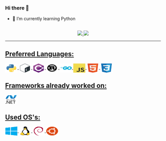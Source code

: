 ### Hi there 👋

<!--
**nunocardoso7/nunocardoso7** is a ✨ _special_ ✨ repository because its `README.md` (this file) appears on your GitHub profile.

Here are some ideas to get you started:

- 🔭 I’m currently working on ...
- -->
- 🌱 I’m currently learning Python
##
<!--
- 👯 I’m looking to collaborate on ...
- 🤔 I’m looking for help with ...
- 💬 Ask me about ...
- 📫 How to reach me: ...
- 😄 Pronouns: ...
- ⚡ Fun fact: ...
-->


<div align="center">
  <a href="https://github.com/nunocardoso7">
  <img height="180em" src="https://github-readme-stats.vercel.app/api?username=nunocardoso7&show_icons=true&theme=dark&include_all_commits=true&count_private=true"/>
  <img height="180em" src="https://github-readme-stats.vercel.app/api/top-langs/?username=nunocardoso7&layout=compact&langs_count=7&theme=dark"/>
</div>
  
---  
  
##  Preferred Languages:
  

  <img align="center" alt="Nuno-Python" height="30" width="40" src="https://raw.githubusercontent.com/devicons/devicon/master/icons/python/python-original.svg">
  <img align="center" alt="Nuno-Bash" height="30" width="40" src="https://raw.githubusercontent.com/devicons/devicon/master/icons/bash/bash-original.svg">
  <img align="center" alt="Nuno-Csharp" height="30" width="40" src="https://raw.githubusercontent.com/devicons/devicon/master/icons/csharp/csharp-original.svg">
  <img align="center" alt="Nuno-Rust" height="30" width="40" src="https://raw.githubusercontent.com/devicons/devicon/master/icons/rust/rust-plain.svg">
  <img align="center" alt="Nuno-Go" height="30" width="40" src="https://raw.githubusercontent.com/devicons/devicon/master/icons/go/go-original-wordmark.svg">
  <img align="center" alt="Nuno-Js" height="30" width="40" src="https://raw.githubusercontent.com/devicons/devicon/master/icons/javascript/javascript-original.svg">
  
  <!--
  <img align="center" alt="Nuno-Dart" height="30" width="40" src="https://raw.githubusercontent.com/devicons/devicon/master/icons/dart/dart-original.svg">

  <img align="center" alt="Nuno-Ts" height="30" width="40" src="https://raw.githubusercontent.com/devicons/devicon/master/icons/typescript/typescript-plain.svg">

-->
  
  <img align="center" alt="Nuno-HTML" height="30" width="40" src="https://raw.githubusercontent.com/devicons/devicon/master/icons/html5/html5-original.svg">
  <img align="center" alt="Nuno-CSS" height="30" width="40" src="https://raw.githubusercontent.com/devicons/devicon/master/icons/css3/css3-original.svg">
  
<!--
  <img align="center" alt="Nuno-C++" height="30" width="40" src="https://raw.githubusercontent.com/devicons/devicon/master/icons/cplusplus/cplusplus-original.svg">
  <img align="center" alt="Nuno-C" height="30" width="40" src="https://raw.githubusercontent.com/devicons/devicon/master/icons/c/c-original.svg">
  -->

  ##  Frameworks already worked on:

  <img align="center" alt="Nuno-dotnet" height="30" width="40" src="https://raw.githubusercontent.com/devicons/devicon/master/icons/dot-net/dot-net-original-wordmark.svg">
 
  
  <!--
  <img align="center" alt="Nuno-Flutter" height="30" width="40" src="https://raw.githubusercontent.com/devicons/devicon/master/icons/flutter/flutter-original.svg">
  <img align="center" alt="Nuno-Django" height="30" width="40" src="https://raw.githubusercontent.com/devicons/devicon/master/icons/django/django-original.svg">
  <img align="center" alt="Nuno-nodejs" height="30" width="40" src="https://raw.githubusercontent.com/devicons/devicon/master/icons/nodejs/nodejs-original.svg">
  <img align="center" alt="Nuno-React" height="30" width="40" src="https://raw.githubusercontent.com/devicons/devicon/master/icons/react/react-original.svg">
  
-->
  
  ##  Used OS's:
  
  <img align="center" alt="Nuno-Windows" height="30" width="40" src="https://raw.githubusercontent.com/devicons/devicon/master/icons/windows8/windows8-original.svg">
  <img align="center" alt="Nuno-Linux" height="30" width="40" src="https://raw.githubusercontent.com/devicons/devicon/master/icons/linux/linux-original.svg">
  <img align="center" alt="Nuno-Debian" height="30" width="40" src="https://raw.githubusercontent.com/devicons/devicon/master/icons/debian/debian-plain.svg">
  <img align="center" alt="Nuno-Ubuntu" height="30" width="40" src="https://raw.githubusercontent.com/devicons/devicon/master/icons/ubuntu/ubuntu-plain.svg">
  
 

  
 
